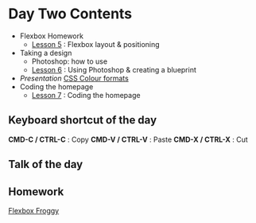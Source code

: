 # Day Two Contents

- Flexbox Homework
  - [Lesson 5](lesson05) : Flexbox layout & positioning
- Taking a design
  - Photoshop: how to use
  - [Lesson 6](lesson06) : Using Photoshop & creating a blueprint
- _Presentation_ [CSS Colour formats](https://docs.google.com/presentation/d/14caeCSPveUTEQkNgZM9OAHcgii5QXsWYxdouCOC9N6s/edit#slide=id.p)
- Coding the homepage
  - [Lesson 7](lesson07) : Coding the homepage

## Keyboard shortcut of the day

**CMD-C / CTRL-C** : Copy
**CMD-V / CTRL-V** : Paste
**CMD-X / CTRL-X** : Cut

## Talk of the day



## Homework

[Flexbox Froggy](http://flexboxfroggy.com/)